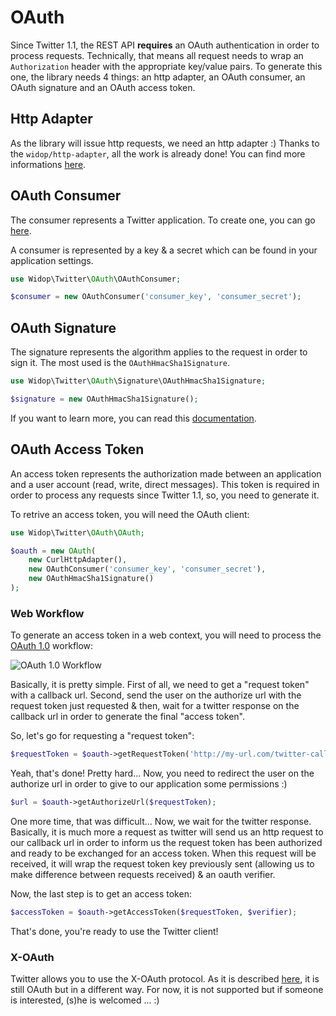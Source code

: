 # OAuth

Since Twitter 1.1, the REST API **requires** an OAuth authentication in order to process requests. Technically, that
means all request needs to wrap an `Authorization` header with the appropriate key/value pairs. To generate this one,
the library needs 4 things: an http adapter, an OAuth consumer, an OAuth signature and an OAuth access token.

## Http Adapter

As the library will issue http requests, we need an http adapter :) Thanks to the `widop/http-adapter`, all the work
is already done! You can find more informations [here](https://github.com/widop/http-adapter).

## OAuth Consumer

The consumer represents a Twitter application. To create one, you can go [here](https://dev.twitter.com/apps).

A consumer is represented by a key & a secret which can be found in your application settings.

``` php
use Widop\Twitter\OAuth\OAuthConsumer;

$consumer = new OAuthConsumer('consumer_key', 'consumer_secret');
```

## OAuth Signature

The signature represents the algorithm applies to the request in order to sign it. The most used is the
`OAuthHmacSha1Signature`.

``` php
use Widop\Twitter\OAuth\Signature\OAuthHmacSha1Signature;

$signature = new OAuthHmacSha1Signature();
```

If you want to learn more, you can read this [documentation](signature.md).

## OAuth Access Token

An access token represents the authorization made between an application and a user account (read, write,
direct messages). This token is required in order to process any requests since Twitter 1.1, so, you need to
generate it.

To retrive an access token, you will need the OAuth client:

``` php
use Widop\Twitter\OAuth\OAuth;

$oauth = new OAuth(
    new CurlHttpAdapter(),
    new OAuthConsumer('consumer_key', 'consumer_secret'),
    new OAuthHmacSha1Signature()
);
```

### Web Workflow

To generate an access token in a web context, you will need to process the
[OAuth 1.0](http://oauth.net/core/1.0/#anchor9) workflow:

![OAuth 1.0 Workflow](http://oauth.net/core/diagram.png)

Basically, it is pretty simple. First of all, we need to get a "request token" with a callback url. Second, send the
user on the authorize url with the request token just requested & then, wait for a twitter response on the callback url
in order to generate the final "access token".

So, let's go for requesting a "request token":

``` php
$requestToken = $oauth->getRequestToken('http://my-url.com/twitter-callback');
```

Yeah, that's done! Pretty hard... Now, you need to redirect the user on the authorize url in order to give to our
application some permissions :)

``` php
$url = $oauth->getAuthorizeUrl($requestToken);
```

One more time, that was difficult... Now, we wait for the twitter response. Basically, it is much more a request as
twitter will send us an http request to our callback url in order to inform us the request token has been authorized
and ready to be exchanged for an access token. When this request will be received, it will wrap the request token key
previously sent (allowing us to make difference between requests received) & an oauth verifier.

Now, the last step is to get an access token:

``` php
$accessToken = $oauth->getAccessToken($requestToken, $verifier);
```

That's done, you're ready to use the Twitter client!

### X-OAuth

Twitter allows you to use the X-OAuth protocol. As it is described [here](https://dev.twitter.com/docs/oauth/xauth), it
is still OAuth but in a different way. For now, it is not supported but if someone is interested, (s)he is welcomed ... :)
